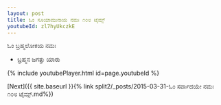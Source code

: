 ```yaml
---
layout: post
title: ಓಂ ಸೂಯಾಮುನಾಯ ನಮಃ ೧೦೮ ಟೈಮ್ಸ್
youtubeId: zl7hyUkczkE
---
```

 
 
 ಓಂ ಬ್ರಹ್ಮಲೋಕಯ ನಮಃ  
 
 -  ಬ್ರಹ್ಮನ ಜಗತ್ತು ಯಾರು 
 
  
 
  
 
 
 
 
 
 


{% include youtubePlayer.html id=page.youtubeId %}
 
[Next]({{ site.baseurl }}{% link  split2/_posts/2015-03-31-ಓಂ ಸರ್ವಾದಯೇ ನಮಃ ೧೦೮ ಟೈಮ್ಸ್.md%})
 
